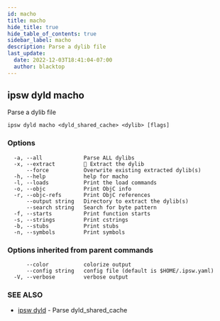 ```yaml
---
id: macho
title: macho
hide_title: true
hide_table_of_contents: true
sidebar_label: macho
description: Parse a dylib file
last_update:
  date: 2022-12-03T18:41:04-07:00
  author: blacktop
---
```

## ipsw dyld macho

Parse a dylib file

```
ipsw dyld macho <dyld_shared_cache> <dylib> [flags]
```

### Options

```
  -a, --all             Parse ALL dylibs
  -x, --extract         🚧 Extract the dylib
      --force           Overwrite existing extracted dylib(s)
  -h, --help            help for macho
  -l, --loads           Print the load commands
  -o, --objc            Print ObjC info
  -r, --objc-refs       Print ObjC references
      --output string   Directory to extract the dylib(s)
      --search string   Search for byte pattern
  -f, --starts          Print function starts
  -s, --strings         Print cstrings
  -b, --stubs           Print stubs
  -n, --symbols         Print symbols
```

### Options inherited from parent commands

```
      --color           colorize output
      --config string   config file (default is $HOME/.ipsw.yaml)
  -V, --verbose         verbose output
```

### SEE ALSO

* [ipsw dyld](/docs/cli/ipsw/dyld)	 - Parse dyld_shared_cache

